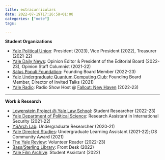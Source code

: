 ```yaml
---
title: extracurriculars
date: 2022-07-19T17:26:58+01:00
categories: ["note"]
tags:

---
```


**Student Organizations**

- [Yale Political Union](https://ypu.sites.yale.edu/): President (2023), Vice President (2022), Treasurer (2021-22)
- [Yale Daily News](https://yaledailynews.com/blog/author/jeanwang/): Opinion Editor & President of the Editorial Board (2022-23), Opinion Staff Columnist (2021-22)
- [Salus Populi Foundation](https://www.saluspopulifoundation.com/): Founding Board Member (2022-23)
- [Yale Undergraduate Quantum Computing Club](https://yaleqc.com/): Founding Board Member, Director of Invited Talks (2021)
- [Yale Radio](https://wybc.com/): Radio Show Host @ [Fallout: New Haven](https://wybc.com/shows/three-body-problem) (2022-23)

** **

**Work & Research**

- [Lowenstein Project @ Yale Law School](https://law.yale.edu/schell/get-involved/lowenstein-project): Student Researcher (2022-23)
- [Yale Department of Political Science](https://politicalscience.yale.edu/): Research Assistant in International Security (2021-22)
- [YSArch Lab](https://ysarch.csl.yale.edu/): Undergraduate Researcher (2020-21)
- [Yale Directed Studies](https://directedstudies.yale.edu/): Undergraduate Learning Assistant (2021-22); DS Community Award (2021)
- [The Yale Review](https://yalereview.org/): Volunteer Reader (2022-23)
- [Bass/Sterling Library](https://library.yale.edu/): Front Desk (2022)
- [Yale Film Archive](https://web.library.yale.edu/film): Student Assistant (2022)
